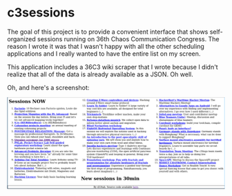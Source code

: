 c3sessions
==========

The goal of this project is to provide a convenient interface that shows
self-organized sessions running on 36th Chaos Communication Congress. The
reason I wrote it was that I wasn't happy with all the other scheduling
applications and I really wanted to have the entire list on my screen.

This application includes a 36C3 wiki scraper that I wrote because I didn't
realize that all of the data is already available as a JSON. Oh well.

Oh, and here's a screenshot:

![](screenshot.png?raw=true)
